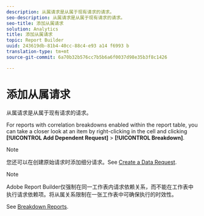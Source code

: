 ```yaml
---
description: 从属请求是从属于现有请求的请求。
seo-description: 从属请求是从属于现有请求的请求。
seo-title: 添加从属请求
solution: Analytics
title: 添加从属请求
topic: Report Builder
uuid: 243619db-81b4-40cc-88c4-e93 a14 f6993 b
translation-type: tm+mt
source-git-commit: 6a70b32b576cc7b5b6a6f0037d98e35b3f8c1426

---
```



# 添加从属请求

从属请求是从属于现有请求的请求。

For reports with correlation breakdowns enabled within the report table, you can take a closer look at an item by right-clicking in the cell and clicking **[!UICONTROL Add Dependent Request]** &gt; **[!UICONTROL Breakdown]**.

>[!NOTE]
>
>您还可以在创建原始请求时添加细分请求。See [Create a Data Request](/help/analyze/report-builder/data-requests/t-create-a-data-request.md).

>[!NOTE]
>
>Adobe Report Builder仅强制在同一工作表内请求依赖关系，而不能在工作表中执行请求依赖项。将从属关系限制在一张工作表中可确保执行的时效性。

See [Breakdown Reports](/help/analyze/reports-analytics/reports-customize/breakdowns.md).
